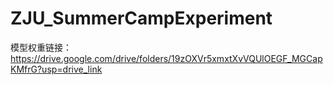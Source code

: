 # ZJU_SummerCampExperiment
模型权重链接：https://drive.google.com/drive/folders/19zOXVr5xmxtXvVQUlOEGF_MGCapKMfrG?usp=drive_link
